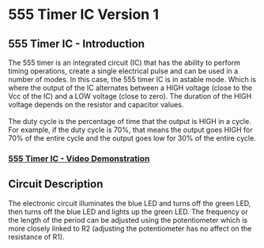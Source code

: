 # 555 Timer IC Version 1

<h2>555 Timer IC - Introduction</h2>
The 555 timer is an integrated circuit (IC) that has the ability to perform timing operations, create a single electrical pulse and can be used in a number of modes. In this case, the 555 timer IC is in astable mode. Which is where the output of the IC alternates between a HIGH voltage (close to the Vcc of the IC) and a LOW voltage (close to zero). The duration of the HIGH voltage depends on the resistor and capacitor values.
<br />
<br />
The duty cycle is the percentage of time that the output is HIGH in a cycle. For example, if the duty cycle is 70%, that means the output goes HIGH for 70% of the entire cycle and the output goes low for 30% of the entire cycle.


 ### [555 Timer IC - Video Demonstration](https://drive.google.com/file/d/1qtJKtbxpB-tIAMOESbsBYi-Mht5HvbB3/view?usp=sharing)

<h2>Circuit Description</h2>
The electronic circuit illuminates the blue LED and turns off the green LED, then turns off the blue LED and lights up the green LED. The frequency or the length of the period can be adjusted using the potentiometer which is more closely linked to R2 (adjusting the potentiometer has no affect on the resistance of R1).
<br />
<br />

